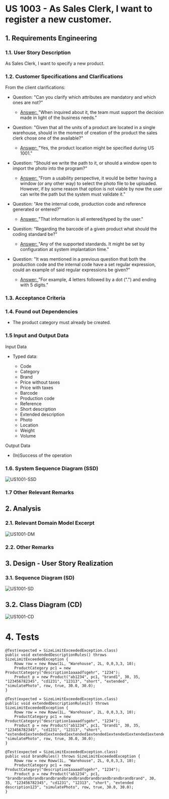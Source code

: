 # US 1003 - As Sales Clerk, I want to register a new customer.

## 1. Requirements Engineering

### 1.1. User Story Description

As Sales Clerk, I want to specify a new product.

### 1.2. Customer Specifications and Clarifications

From the client clarifications:

* Question: "Can you clarify which attributes are mandatory and which ones are not?"
  * [Answer: ](https://moodle.isep.ipp.pt/mod/forum/discuss.php?d=16099#p20681) "When inquired about it, the team must support the decision made in light of the business needs."

* Question: "Given that all the units of a product are located in a single warehouse, should in the moment of creation of the product the sales clerk chose one of the available?"
  * [Answer: ](https://moodle.isep.ipp.pt/mod/forum/discuss.php?d=15970#p20501) "Yes, the product location might be specified during US 1001."

* Question: "Should we write the path to it, or should a window open to import the photo into the program?"
    * [Answer: ](https://moodle.isep.ipp.pt/mod/forum/discuss.php?d=15900#p20511) "From a usability perspective, it would be better having a window (or any other way) to select the photo file to be uploaded. However, if by some reason that option is not viable by now the user can write the path but the system must validate it."

* Question: "Are the internal code, production code and reference generated or entered?"
    * [Answer: ](https://moodle.isep.ipp.pt/mod/forum/discuss.php?d=15877#p20510) "That information is all entered/typed by the user."

* Question: "Regarding the barcode of a given product what should the coding standard be?"
    * [Answer: ](https://moodle.isep.ipp.pt/mod/forum/discuss.php?d=15753#p20256) "Any of the supported standards. It might be set by configuration at system implantation time."

* Question: "It was mentioned in a previous question that both the production code and the internal code have a set regular expression, could an example of said regular expressions be given?"
    * [Answer: ](https://moodle.isep.ipp.pt/mod/forum/discuss.php?d=15753#p20256) "For example, 4 letters followed by a dot (".") and ending with 5 digits."
    

### 1.3. Acceptance Criteria


### 1.4. Found out Dependencies

* The product category must already be created.


### 1.5 Input and Output Data


Input Data

* Typed data:

    * Code
    * Category
    * Brand
    * Price without taxes
    * Price with taxes
    * Barcode
    * Production code
    * Reference
    * Short description
    * Extended description
    * Photo
    * Location
    * Weight
    * Volume

Output Data

* (In)Success of the operation


### 1.6. System Sequence Diagram (SSD)


![US1001-SSD](US1001_SSD.svg)


### 1.7 Other Relevant Remarks




## 2. Analysis

### 2.1. Relevant Domain Model Excerpt

![US1001-DM](US1001_DM.svg)

### 2.2. Other Remarks




## 3. Design - User Story Realization

### 3.1. Sequence Diagram (SD)


![US1001-SD](US1001_SD.svg)

## 3.2. Class Diagram (CD)


![US1001-CD](US1001_CD.svg)

# 4. Tests


    @Test(expected = SizeLimitExceededException.class)
    public void extendedDescriptionRules() throws SizeLimitExceededException {
        Roww row = new Roww(1L, "Warehouse", 2L, 0,0,3,3, 10);
        ProductCategory pc1 = new ProductCategory("description1aaaadfsgehr", "1234");
        Product p = new Product("ab1234", pc1, "brand1", 30, 35, "123456782345", "cd1231", "12313", "short", "extended", "simulatePhoto", row, true, 30.0, 30.0);
    }

    @Test(expected = SizeLimitExceededException.class)
    public void extendedDescriptionRules2() throws SizeLimitExceededException {
        Roww row = new Roww(1L, "Warehouse", 2L, 0,0,3,3, 10);
        ProductCategory pc1 = new ProductCategory("description1aaaadfsgehr", "1234");
        Product p = new Product("ab1234", pc1, "brand1", 30, 35, "123456782345", "cd1231", "12313", "short", "extended1extended1extended1extended1extended1extended1extended1extended1extended1extended1extended1extended1", "simulatePhoto", row, true, 30.0, 30.0);
    }

    @Test(expected = SizeLimitExceededException.class)
    public void brandRules() throws SizeLimitExceededException {
        Roww row = new Roww(1L, "Warehouse", 2L, 0,0,3,3, 10);
        ProductCategory pc1 = new ProductCategory("description1aaaadfsgehr", "1234");
        Product p = new Product("ab1234", pc1, "brandbrandbrandbrandbrandbrandbrandbrandbrandbrandbrandbrand", 30, 35, "123456782345", "cd1231", "12313", "short", "extended description123", "simulatePhoto", row, true, 30.0, 30.0);
    }
